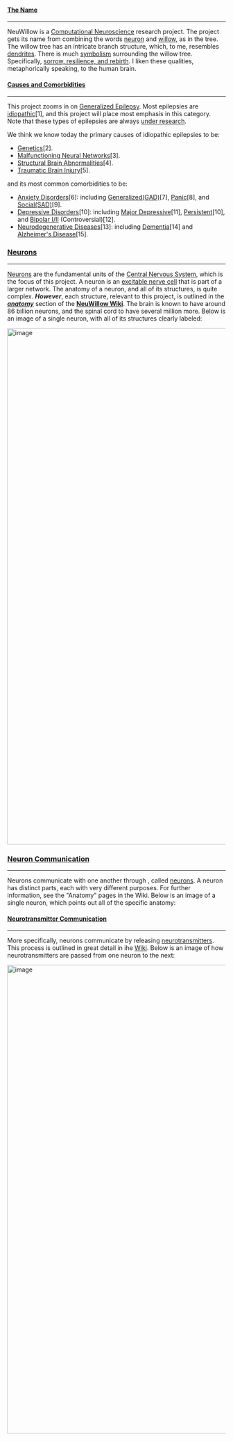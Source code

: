 #### <u>The Name</u>
***
NeuWillow is a [Computational Neuroscience](https://en.wikipedia.org/wiki/Computational_neuroscience) research project. The project gets its name from combining the words [neuron](https://en.wikipedia.org/wiki/Neuron) and [willow](https://en.wikipedia.org/wiki/Willow), as in the tree. The willow tree has an intricate branch structure, which, to me, resembles [dendrites](https://en.wikipedia.org/wiki/Dendrite). There is much [symbolism](https://www.betterplaceforests.com/blog/willow-tree-symbolism/) surrounding the willow tree. Specifically, [sorrow, resilience, and rebirth](https://medium.com/@heningeralexander/willow-tree-78b1c71d4275). I liken these qualities, metaphorically speaking, to the human brain.

#### <u>Causes and Comorbidities</u>
***
This project zooms in on [Generalized Epilepsy](https://en.wikipedia.org/wiki/Generalized_epilepsy). Most epilepsies are [idiopathic](https://en.wikipedia.org/wiki/Idiopathic_disease)[1], and this project will place most emphasis in this category. Note that these types of epilepsies are always [under research](https://www.cureepilepsy.org).  

We think we know today the primary causes of idiopathic epilepsies to be:
- [Genetics](https://en.wikipedia.org/wiki/Genetics)[2].
- [Malfunctioning Neural Networks](https://en.wikipedia.org/wiki/Large-scale_brain_network)[3].
- [Structural Brain Abnormalities](https://www.sciencedirect.com/topics/medicine-and-dentistry/brain-abnormalities)[4].
- [Traumatic Brain Injury](https://en.wikipedia.org/wiki/Traumatic_brain_injury)[5].
 
and its most common comorbidities to be:

- [Anxiety Disorders](https://en.wikipedia.org/wiki/Anxiety_disorder)[6]: including [Generalized(GAD)](https://en.wikipedia.org/wiki/Generalized_anxiety_disorder)[7], [Panic](https://en.wikipedia.org/wiki/Panic_disorder)[8], and [Social(SAD)](https://en.wikipedia.org/wiki/Social_anxiety_disorder)[9].
- [Depressive Disorders](https://en.wikipedia.org/wiki/Depression_(mood))[10]: including [Major Depressive](https://en.wikipedia.org/wiki/Major_depressive_disorder)[11], [Persistent](https://www.mayoclinic.org/diseases-conditions/persistent-depressive-disorder/symptoms-causes/syc-20350929)[10], and [Bipolar I/II](https://en.wikipedia.org/wiki/Bipolar_disorder) (Controversial)[12].
- [Neurodegenerative Diseases](https://en.wikipedia.org/wiki/Neurodegenerative_disease)[13]: including [Dementia](https://en.wikipedia.org/wiki/Dementia)[14] and [Alzheimer's Disease](https://en.wikipedia.org/wiki/Alzheimer%27s_disease)[15].

### <u>Neurons</u>
***
[Neurons](https://en.wikipedia.org/wiki/Neuron) are the fundamental units of the [Central Nervous System](https://en.wikipedia.org/wiki/Central_nervous_system), which is the focus of this project. A neuron is an [excitable nerve cell](https://en.wikipedia.org/wiki/Membrane_potential#Cell_excitability) that is part of a larger network. The anatomy of a neuron, and all of its structures, is quite complex. _**However**_, each structure, relevant to this project, is outlined in the _**[anatomy](https://github.com/BryWillow/neuwillow/wiki/Anatomy:-Neuron)**_ section of the **[NeuWillow Wiki](https://github.com/BryWillow/neuwillow/wiki)**. The brain is known to have around 86 billion neurons, and the spinal cord to have several million more.  Below is an image of a single neuron, with all of its structures clearly labeled:

<img width="12004" height="1188" alt="image" src="https://github.com/user-attachments/assets/2c93fa55-f224-4d29-8a5a-30fa81142b24" /> 

### <u>Neuron Communication</u>
***

Neurons communicate with one another through , called [neurons](https://en.wikipedia.org/wiki/Neuron). A neuron has distinct parts, each with very different purposes. For further information, see the "Anatomy" pages in the Wiki. Below is an image of a single neuron, which points out all of the specific anatomy:  
  
  

#### <u>Neurotransmitter Communication</u>
***
More specifically, neurons communicate by releasing [neurotransmitters](https://en.wikipedia.org/wiki/Neurotransmitter). This process is outlined in great detail in ihe [Wiki](https://github.com/BryWillow/neuwillow/wiki). Below is an image of how neurotransmitters are passed from one neuron to the next:  

<img width="1108" height="1078" alt="image" src="https://github.com/user-attachments/assets/94611a69-6b99-464f-880d-b74a3a021511" />
